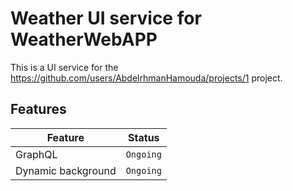 # Weather UI service for WeatherWebAPP

This is a UI service for the <https://github.com/users/AbdelrhmanHamouda/projects/1> project.  

## Features

| Feature | Status |
| --- | ----------- |
| GraphQL | `Ongoing`|
| Dynamic background| `Ongoing` |
